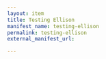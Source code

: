 ```yaml
---
layout: item
title: Testing Ellison
manifest_name: testing-ellison
permalink: testing-ellison
external_manifest_url: 

---
```

<!-- Add an essay or interpretive material below this line,
using HTML or markdown.  Do not modify this file above this line -->
